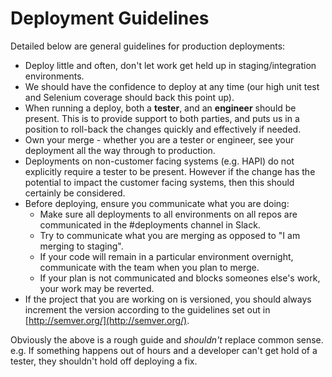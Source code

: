 # Deployment Guidelines

Detailed below are general guidelines for production deployments:

- Deploy little and often, don't let work get held up in staging/integration environments.
- We should have the confidence to deploy at any time (our high unit test and Selenium coverage should back this point up).
- When running a deploy, both a **tester**, and an **engineer** should be present. This is to provide support to both parties, and puts us in a position to roll-back the changes quickly and effectively if needed.
- Own your merge - whether you are a tester or engineer, see your deployment all the way through to production.
- Deployments on non-customer facing systems (e.g. HAPI) do not explicitly require a tester to be present. However if the change has the potential to impact the customer facing systems, then this should certainly be considered.
- Before deploying, ensure you communicate what you are doing:
  - Make sure all deployments to all environments on all repos are communicated in the #deployments channel in Slack.
  - Try to communicate what you are merging as opposed to "I am merging to staging".
  - If your code will remain in a particular environment overnight, communicate with the team when you plan to merge.
  - If your plan is not communicated and blocks someones else's work, your work may be reverted.
- If the project that you are working on is versioned, you should always increment the version according to the guidelines set out in [http://semver.org/](http://semver.org/).

Obviously the above is a rough guide and _shouldn't_ replace common sense. e.g. If something happens out of hours and a developer can't get hold of a tester, they shouldn't hold off deploying a fix.
